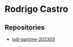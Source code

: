 # Rodrigo Castro

## Repositories

- [isdi-partime-202303](https://github.com/rodrigocastromartinez/isdi-parttime-202303)